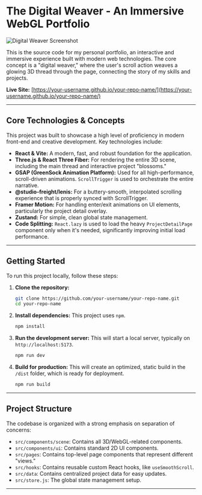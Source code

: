 # The Digital Weaver - An Immersive WebGL Portfolio

![Digital Weaver Screenshot](/public/screenshot.jpg) <!-- Add a nice screenshot here -->

This is the source code for my personal portfolio, an interactive and immersive experience built with modern web technologies. The core concept is a "digital weaver," where the user's scroll action weaves a glowing 3D thread through the page, connecting the story of my skills and projects.

**Live Site:** [https://your-username.github.io/your-repo-name/](https://your-username.github.io/your-repo-name/)

---

## Core Technologies & Concepts

This project was built to showcase a high level of proficiency in modern front-end and creative development. Key technologies include:

-   **React & Vite:** A modern, fast, and robust foundation for the application.
-   **Three.js & React Three Fiber:** For rendering the entire 3D scene, including the main thread and interactive project "blossoms."
-   **GSAP (GreenSock Animation Platform):** Used for all high-performance, scroll-driven animations. `ScrollTrigger` is used to orchestrate the entire narrative.
-   **@studio-freight/lenis:** For a buttery-smooth, interpolated scrolling experience that is properly synced with ScrollTrigger.
-   **Framer Motion:** For handling enter/exit animations on UI elements, particularly the project detail overlay.
-   **Zustand:** For simple, clean global state management.
-   **Code Splitting:** `React.lazy` is used to load the heavy `ProjectDetailPage` component only when it's needed, significantly improving initial load performance.

---

## Getting Started

To run this project locally, follow these steps:

1.  **Clone the repository:**
    ```bash
    git clone https://github.com/your-username/your-repo-name.git
    cd your-repo-name
    ```

2.  **Install dependencies:**
    This project uses `npm`.
    ```bash
    npm install
    ```

3.  **Run the development server:**
    This will start a local server, typically on `http://localhost:5173`.
    ```bash
    npm run dev
    ```

4.  **Build for production:**
    This will create an optimized, static build in the `/dist` folder, which is ready for deployment.
    ```bash
    npm run build
    ```

---

## Project Structure

The codebase is organized with a strong emphasis on separation of concerns:

-   `src/components/scene`: Contains all 3D/WebGL-related components.
-   `src/components/ui`: Contains standard 2D UI components.
-   `src/pages`: Contains top-level page components that represent different "views."
-   `src/hooks`: Contains reusable custom React hooks, like `useSmoothScroll`.
-   `src/data`: Contains centralized project data for easy updates.
-   `src/store.js`: The global state management setup.

---
